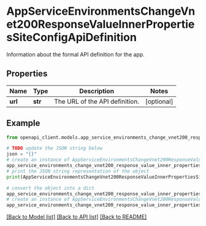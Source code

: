 # AppServiceEnvironmentsChangeVnet200ResponseValueInnerPropertiesSiteConfigApiDefinition

Information about the formal API definition for the app.

## Properties

Name | Type | Description | Notes
------------ | ------------- | ------------- | -------------
**url** | **str** | The URL of the API definition. | [optional] 

## Example

```python
from openapi_client.models.app_service_environments_change_vnet200_response_value_inner_properties_site_config_api_definition import AppServiceEnvironmentsChangeVnet200ResponseValueInnerPropertiesSiteConfigApiDefinition

# TODO update the JSON string below
json = "{}"
# create an instance of AppServiceEnvironmentsChangeVnet200ResponseValueInnerPropertiesSiteConfigApiDefinition from a JSON string
app_service_environments_change_vnet200_response_value_inner_properties_site_config_api_definition_instance = AppServiceEnvironmentsChangeVnet200ResponseValueInnerPropertiesSiteConfigApiDefinition.from_json(json)
# print the JSON string representation of the object
print(AppServiceEnvironmentsChangeVnet200ResponseValueInnerPropertiesSiteConfigApiDefinition.to_json())

# convert the object into a dict
app_service_environments_change_vnet200_response_value_inner_properties_site_config_api_definition_dict = app_service_environments_change_vnet200_response_value_inner_properties_site_config_api_definition_instance.to_dict()
# create an instance of AppServiceEnvironmentsChangeVnet200ResponseValueInnerPropertiesSiteConfigApiDefinition from a dict
app_service_environments_change_vnet200_response_value_inner_properties_site_config_api_definition_from_dict = AppServiceEnvironmentsChangeVnet200ResponseValueInnerPropertiesSiteConfigApiDefinition.from_dict(app_service_environments_change_vnet200_response_value_inner_properties_site_config_api_definition_dict)
```
[[Back to Model list]](../README.md#documentation-for-models) [[Back to API list]](../README.md#documentation-for-api-endpoints) [[Back to README]](../README.md)


